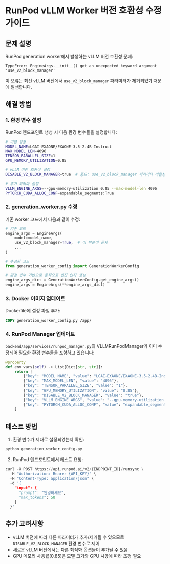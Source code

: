 # RunPod vLLM Worker 버전 호환성 수정 가이드

## 문제 설명

RunPod generation worker에서 발생하는 vLLM 버전 호환성 문제:
```
TypeError: EngineArgs.__init__() got an unexpected keyword argument 'use_v2_block_manager'
```

이 오류는 최신 vLLM 버전에서 `use_v2_block_manager` 파라미터가 제거되었기 때문에 발생합니다.

## 해결 방법

### 1. 환경 변수 설정

RunPod 엔드포인트 생성 시 다음 환경 변수들을 설정합니다:

```bash
# 기본 설정
MODEL_NAME=LGAI-EXAONE/EXAONE-3.5-2.4B-Instruct
MAX_MODEL_LEN=4096
TENSOR_PARALLEL_SIZE=1
GPU_MEMORY_UTILIZATION=0.85

# vLLM 버전 호환성 설정
DISABLE_V2_BLOCK_MANAGER=true  # 중요: use_v2_block_manager 파라미터 비활성화

# 추가 최적화 설정
VLLM_ENGINE_ARGS=--gpu-memory-utilization 0.85 --max-model-len 4096
PYTORCH_CUDA_ALLOC_CONF=expandable_segments:True
```

### 2. generation_worker.py 수정

기존 worker 코드에서 다음과 같이 수정:

```python
# 기존 코드
engine_args = EngineArgs(
    model=model_name,
    use_v2_block_manager=True,  # 이 부분이 문제
    ...
)

# 수정된 코드
from generation_worker_config import GenerationWorkerConfig

# 환경 변수 기반으로 동적으로 엔진 인자 생성
engine_args_dict = GenerationWorkerConfig.get_engine_args()
engine_args = EngineArgs(**engine_args_dict)
```

### 3. Docker 이미지 업데이트

Dockerfile에 설정 파일 추가:
```dockerfile
COPY generation_worker_config.py /app/
```

### 4. RunPod Manager 업데이트

`backend/app/services/runpod_manager.py`의 VLLMRunPodManager가 이미 수정되어 필요한 환경 변수들을 포함하고 있습니다:

```python
@property
def env_vars(self) -> List[Dict[str, str]]:
    return [
        {"key": "MODEL_NAME", "value": "LGAI-EXAONE/EXAONE-3.5-2.4B-Instruct"},
        {"key": "MAX_MODEL_LEN", "value": "4096"},
        {"key": "TENSOR_PARALLEL_SIZE", "value": "1"},
        {"key": "GPU_MEMORY_UTILIZATION", "value": "0.85"},
        {"key": "DISABLE_V2_BLOCK_MANAGER", "value": "true"},
        {"key": "VLLM_ENGINE_ARGS", "value": "--gpu-memory-utilization 0.85 --max-model-len 4096"},
        {"key": "PYTORCH_CUDA_ALLOC_CONF", "value": "expandable_segments:True"}
    ]
```

## 테스트 방법

1. 환경 변수가 제대로 설정되었는지 확인:
```python
python generation_worker_config.py
```

2. RunPod 엔드포인트에서 테스트 요청:
```python
curl -X POST https://api.runpod.ai/v2/{ENDPOINT_ID}/runsync \
  -H "Authorization: Bearer {API_KEY}" \
  -H "Content-Type: application/json" \
  -d '{
    "input": {
      "prompt": "안녕하세요",
      "max_tokens": 50
    }
  }'
```

## 추가 고려사항

- vLLM 버전에 따라 다른 파라미터가 추가/제거될 수 있으므로 `DISABLE_V2_BLOCK_MANAGER` 환경 변수로 제어
- 새로운 vLLM 버전에서는 다른 최적화 옵션들이 추가될 수 있음
- GPU 메모리 사용률(0.85)은 모델 크기와 GPU 사양에 따라 조정 필요